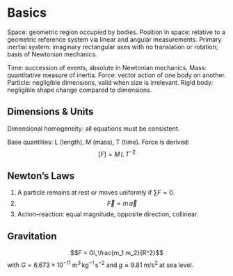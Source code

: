 # Basics

Space: geometric region occupied by bodies.
Position in space: relative to a geometric reference system via linear and angular measurements.
Primary inertial system: imaginary rectangular axes with no translation or rotation; basis of Newtonian mechanics.

Time: succession of events, absolute in Newtonian mechanics.
Mass: quantitative measure of inertia.
Force: vector action of one body on another.
Particle: negligible dimensions, valid when size is irrelevant.
Rigid body: negligible shape change compared to dimensions.

## Dimensions & Units
Dimensional homogeneity: all equations must be consistent.

Base quantities: L (length), M (mass), T (time).
Force is derived:
$$[F] = M\,L\,T^{-2}$$

## Newton’s Laws
1) A particle remains at rest or moves uniformly if $\sum F = 0$.
2) $$\vec{F} = m\,\vec{a}$$
3) Action–reaction: equal magnitude, opposite direction, collinear.

## Gravitation
$$F = G\,\frac{m_1 m_2}{R^2}$$
with $G = 6.673\times10^{-11}\ \text{m}^3\,\text{kg}^{-1}\,\text{s}^{-2}$ and $g \approx 9.81\ \text{m/s}^2$ at sea level.
